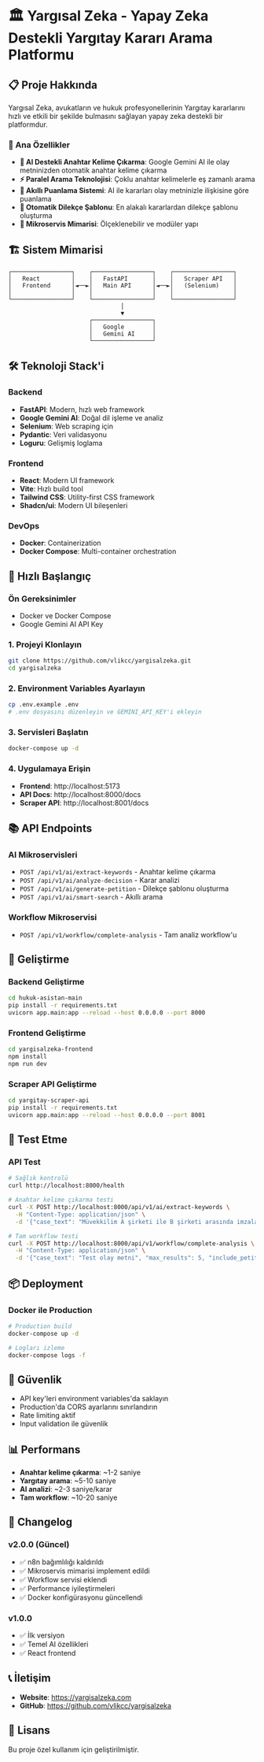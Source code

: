 # 🏛️ Yargısal Zeka - Yapay Zeka Destekli Yargıtay Kararı Arama Platformu

## 📋 Proje Hakkında

Yargısal Zeka, avukatların ve hukuk profesyonellerinin Yargıtay kararlarını hızlı ve etkili bir şekilde bulmasını sağlayan yapay zeka destekli bir platformdur.

### 🚀 Ana Özellikler

- **🤖 AI Destekli Anahtar Kelime Çıkarma**: Google Gemini AI ile olay metninizden otomatik anahtar kelime çıkarma
- **⚡ Paralel Arama Teknolojisi**: Çoklu anahtar kelimelerle eş zamanlı arama
- **🎯 Akıllı Puanlama Sistemi**: AI ile kararları olay metninizle ilişkisine göre puanlama
- **📝 Otomatik Dilekçe Şablonu**: En alakalı kararlardan dilekçe şablonu oluşturma
- **🔄 Mikroservis Mimarisi**: Ölçeklenebilir ve modüler yapı

## 🏗️ Sistem Mimarisi

```
┌─────────────────┐    ┌─────────────────┐    ┌─────────────────┐
│   React         │    │   FastAPI       │    │   Scraper API   │
│   Frontend      │◄──►│   Main API      │◄──►│   (Selenium)    │
│                 │    │                 │    │                 │
└─────────────────┘    └─────────────────┘    └─────────────────┘
                                │
                                ▼
                       ┌─────────────────┐
                       │   Google        │
                       │   Gemini AI     │
                       └─────────────────┘
```

## 🛠️ Teknoloji Stack'i

### Backend
- **FastAPI**: Modern, hızlı web framework
- **Google Gemini AI**: Doğal dil işleme ve analiz
- **Selenium**: Web scraping için
- **Pydantic**: Veri validasyonu
- **Loguru**: Gelişmiş loglama

### Frontend
- **React**: Modern UI framework
- **Vite**: Hızlı build tool
- **Tailwind CSS**: Utility-first CSS framework
- **Shadcn/ui**: Modern UI bileşenleri

### DevOps
- **Docker**: Containerization
- **Docker Compose**: Multi-container orchestration

## 🚀 Hızlı Başlangıç

### Ön Gereksinimler
- Docker ve Docker Compose
- Google Gemini AI API Key

### 1. Projeyi Klonlayın
```bash
git clone https://github.com/vlikcc/yargisalzeka.git
cd yargisalzeka
```

### 2. Environment Variables Ayarlayın
```bash
cp .env.example .env
# .env dosyasını düzenleyin ve GEMINI_API_KEY'i ekleyin
```

### 3. Servisleri Başlatın
```bash
docker-compose up -d
```

### 4. Uygulamaya Erişin
- **Frontend**: http://localhost:5173
- **API Docs**: http://localhost:8000/docs
- **Scraper API**: http://localhost:8001/docs

## 📚 API Endpoints

### AI Mikroservisleri
- `POST /api/v1/ai/extract-keywords` - Anahtar kelime çıkarma
- `POST /api/v1/ai/analyze-decision` - Karar analizi
- `POST /api/v1/ai/generate-petition` - Dilekçe şablonu oluşturma
- `POST /api/v1/ai/smart-search` - Akıllı arama

### Workflow Mikroservisi
- `POST /api/v1/workflow/complete-analysis` - Tam analiz workflow'u

## 🔧 Geliştirme

### Backend Geliştirme
```bash
cd hukuk-asistan-main
pip install -r requirements.txt
uvicorn app.main:app --reload --host 0.0.0.0 --port 8000
```

### Frontend Geliştirme
```bash
cd yargisalzeka-frontend
npm install
npm run dev
```

### Scraper API Geliştirme
```bash
cd yargitay-scraper-api
pip install -r requirements.txt
uvicorn app.main:app --reload --host 0.0.0.0 --port 8001
```

## 🧪 Test Etme

### API Test
```bash
# Sağlık kontrolü
curl http://localhost:8000/health

# Anahtar kelime çıkarma testi
curl -X POST http://localhost:8000/api/v1/ai/extract-keywords \
  -H "Content-Type: application/json" \
  -d '{"case_text": "Müvekkilim A şirketi ile B şirketi arasında imzalanan satış sözleşmesinde..."}'

# Tam workflow testi
curl -X POST http://localhost:8000/api/v1/workflow/complete-analysis \
  -H "Content-Type: application/json" \
  -d '{"case_text": "Test olay metni", "max_results": 5, "include_petition": true}'
```

## 📦 Deployment

### Docker ile Production
```bash
# Production build
docker-compose up -d

# Logları izleme
docker-compose logs -f
```

## 🔐 Güvenlik

- API key'leri environment variables'da saklayın
- Production'da CORS ayarlarını sınırlandırın
- Rate limiting aktif
- Input validation ile güvenlik

## 📊 Performans

- **Anahtar kelime çıkarma**: ~1-2 saniye
- **Yargıtay arama**: ~5-10 saniye
- **AI analizi**: ~2-3 saniye/karar
- **Tam workflow**: ~10-20 saniye

## 🔄 Changelog

### v2.0.0 (Güncel)
- ✅ n8n bağımlılığı kaldırıldı
- ✅ Mikroservis mimarisi implement edildi
- ✅ Workflow servisi eklendi
- ✅ Performance iyileştirmeleri
- ✅ Docker konfigürasyonu güncellendi

### v1.0.0
- ✅ İlk versiyon
- ✅ Temel AI özellikleri
- ✅ React frontend

## 📞 İletişim

- **Website**: https://yargisalzeka.com
- **GitHub**: https://github.com/vlikcc/yargisalzeka

## 📄 Lisans

Bu proje özel kullanım için geliştirilmiştir. 